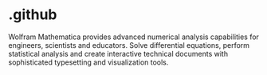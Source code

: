 # .github
Wolfram Mathematica provides advanced numerical analysis capabilities for engineers, scientists and educators. Solve differential equations, perform statistical analysis and create interactive technical documents with sophisticated typesetting and visualization tools.
